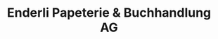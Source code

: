 ---
title: "Enderli Papeterie & Buchhandlung AG"
url: /altstaetten/enderli-papeterie-und-buchhandlung-ag/
shop: Schreibwaren
---